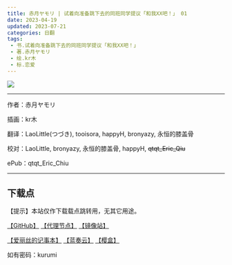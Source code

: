 ```yaml
---
title: 赤月ヤモリ | 试着向准备跳下去的同班同学提议「和我XX吧！」 01
date: 2023-04-19
updated: 2023-07-21
categories: 日翻
tags: 
 - 书.试着向准备跳下去的同班同学提议「和我XX吧！」
 - 著.赤月ヤモリ
 - 绘.kr木
 - 标.恋爱
---
```


![](https://ghproxy.com/https://raw.githubusercontent.com/qtqtEricChiu/LightSnacks/master/pages/source/23/07/21/kurumi/1/cover.jpg)

---

作者：赤月ヤモリ

插画：kr木

翻译：LaoLittle(つづき), tooisora, happyH, bronyazy, 永恒的膝盖骨

校对：LaoLittle, bronyazy, 永恒的膝盖骨, happyH, ~~qtqt_Eric_Qiu~~

ePub：qtqt_Eric_Chiu

---

## 下载点

【提示】本站仅作下载载点跳转用，无其它用途。

[【GitHub】](https://raw.githubusercontent.com/qtqtEricChiu/LightSnacks/master/pages/source/23/07/21/kurumi/1/%5B%E7%AE%80%5D%5B%E8%B5%A4%E6%9C%88%E3%83%A4%E3%83%A2%E3%83%AA%5D%E8%AF%95%E7%9D%80%E5%90%91%E5%87%86%E5%A4%87%E8%B7%B3%E4%B8%8B%E5%8E%BB%E7%9A%84%E5%90%8C%E7%8F%AD%E5%90%8C%E5%AD%A6%E6%8F%90%E8%AE%AE%E3%80%8C%E5%92%8C%E6%88%91XX%E5%90%A7%EF%BC%81%E3%80%8D%5B01%5D.epub) [【代理节点】](https://ghproxy.com/https://github.com/qtqtEricChiu/LightSnacks/raw/master/pages/source/23/07/21/kurumi/1/%5B%E7%AE%80%5D%5B%E8%B5%A4%E6%9C%88%E3%83%A4%E3%83%A2%E3%83%AA%5D%E8%AF%95%E7%9D%80%E5%90%91%E5%87%86%E5%A4%87%E8%B7%B3%E4%B8%8B%E5%8E%BB%E7%9A%84%E5%90%8C%E7%8F%AD%E5%90%8C%E5%AD%A6%E6%8F%90%E8%AE%AE%E3%80%8C%E5%92%8C%E6%88%91XX%E5%90%A7%EF%BC%81%E3%80%8D%5B01%5D.epub) [【镜像站】](https://hub.nuaa.cf/qtqtEricChiu/LightSnacks/raw/master/pages/source/23/07/21/kurumi/1/%5B%E7%AE%80%5D%5B%E8%B5%A4%E6%9C%88%E3%83%A4%E3%83%A2%E3%83%AA%5D%E8%AF%95%E7%9D%80%E5%90%91%E5%87%86%E5%A4%87%E8%B7%B3%E4%B8%8B%E5%8E%BB%E7%9A%84%E5%90%8C%E7%8F%AD%E5%90%8C%E5%AD%A6%E6%8F%90%E8%AE%AE%E3%80%8C%E5%92%8C%E6%88%91XX%E5%90%A7%EF%BC%81%E3%80%8D%5B01%5D.epub)

[【爱丽丝的记事本】](https://qtqtericchiu.github.io/blog/security-check/ebook/kurumi/1/noire) [【蓝奏云】](https://qtqtericchiu.github.io/blog/security-check/ebook/kurumi/1/lanzou) [【樱盒】](https://qtqtericchiu.github.io/blog/security-check/ebook/kurumi/1/sakura)

如有密码：kurumi